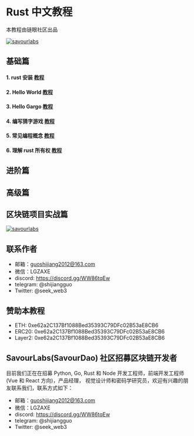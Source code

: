 # Rust 中文教程

本教程由链眼社区出品

[![savourlabs](images/pic_chang.png)](https://github.com/savour-labs)


## 基础篇

#### 1. rust 安装 [教程](https://github.com/0xchaineye/chaineye-rust/tree/main/rust-install#readme)
#### 2. Hello World [教程](https://github.com/0xchaineye/chaineye-rust/blob/main/2-hello-world/readme.md)
#### 3. Hello Gargo [教程](https://github.com/0xchaineye/chaineye-rust/blob/main/3-hello-cargo/readme.md)
#### 4. 编写猜字游戏 [教程](https://github.com/0xchaineye/chaineye-rust/tree/main/04-guess-game#readme)
#### 5. 常见编程概念 [教程](https://github.com/0xchaineye/chaineye-rust/tree/main/05-program-concept#readme)
#### 6. 理解 rust 所有权 [教程](https://github.com/0xchaineye/chaineye-rust/blob/main/06-rust-owner/readme.md)


## 进阶篇


## 高级篇


## 区块链项目实战篇


[![savourlabs](images/pic_chang.png)](https://github.com/savour-labs)

## 联系作者

- 邮箱：guoshijiang2012@163.com
- 微信：LGZAXE
- discord: https://discord.gg/WW86tqEw
- telegram: @shijiangguo
- Twitter: @seek_web3

## 赞助本教程

- ETH: 0xe62a2C137Bf1088Bed35393C79DFc02B53aE8CB6
- ERC20: 0xe62a2C137Bf1088Bed35393C79DFc02B53aE8CB6
- Layer2: 0xe62a2C137Bf1088Bed35393C79DFc02B53aE8CB6


## SavourLabs(SavourDao) 社区招募区块链开发者

目前我们正在在招募 Python, Go, Rust 和 Node 开发工程师，前端开发工程师(Vue 和 React 方向)，产品经理， 视觉设计师和密码学研究员，欢迎有兴趣的朋友联系我们，联系方式如下：

- 邮箱：guoshijiang2012@163.com
- 微信：LGZAXE
- discord: https://discord.gg/WW86tqEw
- telegram: @shijiangguo
- Twitter: @seek_web3

